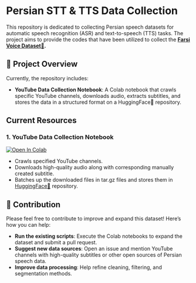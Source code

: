 # Persian STT & TTS Data Collection

This repository is dedicated to collecting Persian speech datasets for automatic speech recognition (ASR) and text-to-speech (TTS) tasks.
The project aims to provide the codes that have been utilized to collect the **[Farsi Voice Dataset🤗](https://huggingface.co/datasets/srezas/fa_voice_dataset).**

## 🎯 Project Overview
Currently, the repository includes:
- **YouTube Data Collection Notebook**: A Colab notebook that crawls specific YouTube channels, downloads audio, extracts subtitles, and stores the data in a structured format on a HuggingFace🤗 repository.

## Current Resources

### 1. **YouTube Data Collection Notebook**

[![Open In Colab](https://colab.research.google.com/assets/colab-badge.svg)](https://colab.research.google.com/drive/1bmBiS1Xg4AvX4qyv0oewSccmdyvTTBR-?usp=sharing)

- Crawls specified YouTube channels.
- Downloads high-quality audio along with corresponding manually created subtitle.
- Batches up the downloaded files in tar.gz files and stores them in [HuggingFace🤗](https://huggingface.co/datasets/srezas/fa_voice_dataset) repository.

## 🚀 Contribution

Please feel free to contribute to improve and expand this dataset! Here’s how you can help:

- **Run the existing scripts**: Execute the Colab notebooks to expand the dataset and submit a pull request.
- **Suggest new data sources**: Open an issue and mention YouTube channels with high-quality subtitles or other open sources of Persian speech data.
- **Improve data processing**: Help refine cleaning, filtering, and segmentation methods.
